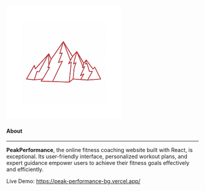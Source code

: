![Alt Text](https://github.com/Qnkisa/PeakPerformance/blob/main/public/website-logo.png?raw=true)

#### About
___

__PeakPerformance__, the online fitness coaching website built with React, is exceptional. Its user-friendly interface, personalized workout plans, and expert guidance empower users to achieve their fitness goals effectively and efficiently.

Live Demo: https://peak-performance-bg.vercel.app/
